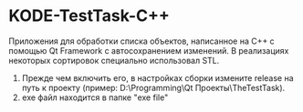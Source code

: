 # KODE-TestTask-C++

Приложения для обработки списка объектов, написанное на C++ с помощью Qt Framework с автосохранением изменений. В реализациях некоторых сортировок специально использовал STL.
1. Прежде чем включить его, в настройках сборки измените release на путь к проекту (пример: D:\Programming\Qt Проекты\TheTestTask).
2. exe файл находится в папке "exe file"
